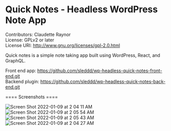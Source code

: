 # Quick Notes - Headless WordPress Note App
Contributors: Claudette Raynor \
License: GPLv2 or later \
License URI: http://www.gnu.org/licenses/gpl-2.0.html

Quick notes is a simple note taking app built using WordPress, React, and GraphQL.

Front end app: https://github.com/sleddd/wp-headless-quick-notes-front-end.git  \
Backend plugin: https://github.com/sleddd/wp-headless-quick-notes-back-end.git 

==== Screenshots ====

![Screen Shot 2022-01-09 at 2 04 11 AM](https://user-images.githubusercontent.com/1176945/148678634-befe0442-4269-4090-9b68-404e009dcde0.png)
![Screen Shot 2022-01-09 at 2 05 54 AM](https://user-images.githubusercontent.com/1176945/148678630-3e26db7c-dcfd-4898-8302-b72c97e7db4e.png)
![Screen Shot 2022-01-09 at 2 05 43 AM](https://user-images.githubusercontent.com/1176945/148678632-a7c49816-7865-48c4-ac8e-351a7a81482a.png)
![Screen Shot 2022-01-09 at 2 04 27 AM](https://user-images.githubusercontent.com/1176945/148678633-7b983266-8f22-41c6-80e8-2f9176351ce8.png)
